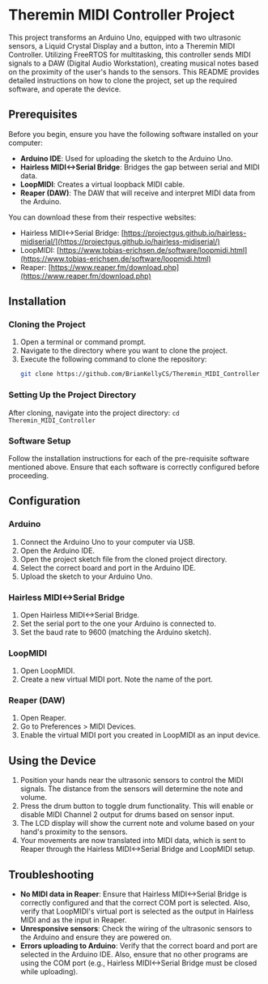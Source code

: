# Theremin MIDI Controller Project

This project transforms an Arduino Uno, equipped with two ultrasonic sensors, a Liquid Crystal Display and a button, into a Theremin MIDI Controller. Utilizing FreeRTOS for multitasking, this controller sends MIDI signals to a DAW (Digital Audio Workstation), creating musical notes based on the proximity of the user's hands to the sensors. This README provides detailed instructions on how to clone the project, set up the required software, and operate the device.

## Prerequisites

Before you begin, ensure you have the following software installed on your computer:

- **Arduino IDE**: Used for uploading the sketch to the Arduino Uno.
- **Hairless MIDI<->Serial Bridge**: Bridges the gap between serial and MIDI data.
- **LoopMIDI**: Creates a virtual loopback MIDI cable.
- **Reaper (DAW)**: The DAW that will receive and interpret MIDI data from the Arduino.

You can download these from their respective websites:

- Hairless MIDI<->Serial Bridge: [https://projectgus.github.io/hairless-midiserial/](https://projectgus.github.io/hairless-midiserial/)
- LoopMIDI: [https://www.tobias-erichsen.de/software/loopmidi.html](https://www.tobias-erichsen.de/software/loopmidi.html)
- Reaper: [https://www.reaper.fm/download.php](https://www.reaper.fm/download.php)

## Installation

### Cloning the Project

1. Open a terminal or command prompt.
2. Navigate to the directory where you want to clone the project.
3. Execute the following command to clone the repository:
   ```bash
   git clone https://github.com/BrianKellyCS/Theremin_MIDI_Controller
   ```
### Setting Up the Project Directory

After cloning, navigate into the project directory:
    ```
    cd Theremin_MIDI_Controller
    ```

### Software Setup

Follow the installation instructions for each of the pre-requisite software mentioned above. Ensure that each software is correctly configured before proceeding.

## Configuration

### Arduino

1. Connect the Arduino Uno to your computer via USB.
2. Open the Arduino IDE.
3. Open the project sketch file from the cloned project directory.
4. Select the correct board and port in the Arduino IDE.
5. Upload the sketch to your Arduino Uno.

### Hairless MIDI<->Serial Bridge

1. Open Hairless MIDI<->Serial Bridge.
2. Set the serial port to the one your Arduino is connected to.
3. Set the baud rate to 9600 (matching the Arduino sketch).

### LoopMIDI

1. Open LoopMIDI.
2. Create a new virtual MIDI port. Note the name of the port.

### Reaper (DAW)

1. Open Reaper.
2. Go to Preferences > MIDI Devices.
3. Enable the virtual MIDI port you created in LoopMIDI as an input device.

## Using the Device

1. Position your hands near the ultrasonic sensors to control the MIDI signals. The distance from the sensors will determine the note and volume.
2. Press the drum button to toggle drum functionality. This will enable or disable MIDI Channel 2 output for drums based on sensor input.
3. The LCD display will show the current note and volume based on your hand's proximity to the sensors.
4. Your movements are now translated into MIDI data, which is sent to Reaper through the Hairless MIDI<->Serial Bridge and LoopMIDI setup.
   

## Troubleshooting

- **No MIDI data in Reaper**: Ensure that Hairless MIDI<->Serial Bridge is correctly configured and that the correct COM port is selected. Also, verify that LoopMIDI's virtual port is selected as the output in Hairless MIDI and as the input in Reaper.
- **Unresponsive sensors**: Check the wiring of the ultrasonic sensors to the Arduino and ensure they are powered on.
- **Errors uploading to Arduino**: Verify that the correct board and port are selected in the Arduino IDE. Also, ensure that no other programs are using the COM port (e.g., Hairless MIDI<->Serial Bridge must be closed while uploading).
